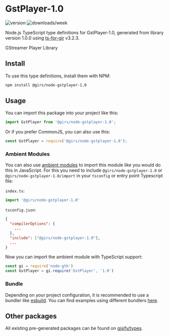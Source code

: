 
# GstPlayer-1.0

![version](https://img.shields.io/npm/v/@girs/node-gstplayer-1.0)
![downloads/week](https://img.shields.io/npm/dw/@girs/node-gstplayer-1.0)


Node.js TypeScript type definitions for GstPlayer-1.0, generated from library version 1.0.0 using [ts-for-gir](https://github.com/gjsify/ts-for-gir) v3.2.3.

GStreamer Player Library

## Install

To use this type definitions, install them with NPM:
```bash
npm install @girs/node-gstplayer-1.0
```

## Usage

You can import this package into your project like this:
```ts
import GstPlayer from '@girs/node-gstplayer-1.0';
```

Or if you prefer CommonJS, you can also use this:
```ts
const GstPlayer = require('@girs/node-gstplayer-1.0');
```

### Ambient Modules

You can also use [ambient modules](https://github.com/gjsify/ts-for-gir/tree/main/packages/cli#ambient-modules) to import this module like you would do this in JavaScript.
For this you need to include `@girs/node-gstplayer-1.0` or `@girs/node-gstplayer-1.0/import` in your `tsconfig` or entry point Typescript file:

`index.ts`:
```ts
import '@girs/node-gstplayer-1.0'
```

`tsconfig.json`:
```json
{
  "compilerOptions": {
    ...
  },
  "include": ["@girs/node-gstplayer-1.0"],
  ...
}
```

Now you can import the ambient module with TypeScript support: 

```ts
const gi = require('node-gtk')
const GstPlayer = gi.require('GstPlayer', '1.0')
```


### Bundle

Depending on your project configuration, it is recommended to use a bundler like [esbuild](https://esbuild.github.io/). You can find examples using different bundlers [here](https://github.com/gjsify/ts-for-gir/tree/main/examples).

## Other packages

All existing pre-generated packages can be found on [gjsify/types](https://github.com/gjsify/types).

